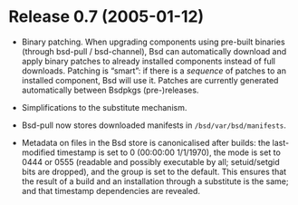 # Release 0.7 (2005-01-12)

  - Binary patching. When upgrading components using pre-built binaries
    (through bsd-pull / bsd-channel), Bsd can automatically download and
    apply binary patches to already installed components instead of full
    downloads. Patching is “smart”: if there is a *sequence* of patches
    to an installed component, Bsd will use it. Patches are currently
    generated automatically between Bsdpkgs (pre-)releases.

  - Simplifications to the substitute mechanism.

  - Bsd-pull now stores downloaded manifests in
    `/bsd/var/bsd/manifests`.

  - Metadata on files in the Bsd store is canonicalised after builds:
    the last-modified timestamp is set to 0 (00:00:00 1/1/1970), the
    mode is set to 0444 or 0555 (readable and possibly executable by
    all; setuid/setgid bits are dropped), and the group is set to the
    default. This ensures that the result of a build and an installation
    through a substitute is the same; and that timestamp dependencies
    are revealed.
